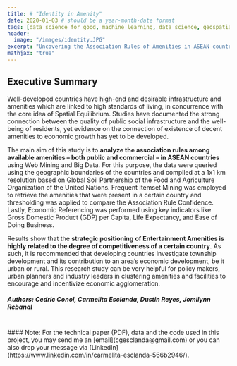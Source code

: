 ```yaml
---
title: # "Identity in Amenity"
date: 2020-01-03 # should be a year-month-date format
tags: [data science for good, machine learning, data science, geospatial, gis, aws, aws athena, geotagging, amenity, frequent itemset mining, data mining]
header:
  image: "/images/identity.JPG"
excerpt: "Uncovering the Association Rules of Amenities in ASEAN countries and their relationship to Economic Competencies using Web Mining and Big Data Analysis"
mathjax: "true"
---
```

## Executive Summary 

Well-developed countries have high-end and desirable infrastructure and amenities which are linked to high standards of living, in concurrence with the core idea of Spatial Equilibrium. Studies have documented the strong connection between the quality of public social infrastructure and the well-being of residents, yet evidence on the connection of existence of decent amenities to economic growth has yet to be developed. 

The main aim of this study is to **analyze the association rules among available amenities – both public and commercial – in ASEAN countries** using Web Mining and Big Data. For this purpose, the data were queried using the geographic boundaries of the countries and compiled at a 1x1 km resolution based on Global Soil Partnership of the Food and Agriculture Organization of the United Nations. Frequent Itemset Mining was employed to retrieve the amenities that were present in a certain country and thresholding was applied to compare the Association Rule Confidence. Lastly, Economic Referencing was performed using key indicators like Gross Domestic Product (GDP) per Capita, Life Expectancy, and Ease of Doing Business. 

Results show that the **strategic positioning of Entertainment Amenities is highly related to the degree of competitiveness of a certain country**. As such, it is recommended that developing countries investigate township development and its contribution to an area’s economic development, be it urban or rural. This research study can be very helpful for policy makers, urban planners and industry leaders in clustering amenities and facilities to encourage and incentivize economic agglomeration. 
##### Authors: Cedric Conol, Carmelita Esclanda, Dustin Reyes, Jomilynn Rebanal 
<br>
#### Note: For the technical paper (PDF), data and the code used in this project, you may send me an [email](cgesclanda@gmail.com) or you can also drop your message via [LinkedIn](https://www.linkedin.com/in/carmelita-esclanda-566b2946/).
<br>


